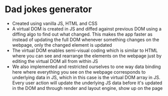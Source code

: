 # Dad jokes generator

- Created using vanilla JS, HTML and CSS
- A virtual DOM is created in JS and diffed against previous DOM using a diffing algo to find out what changed. This makes the app faster as instead of updating the full DOM whenever something changes on the webpage, only the changed element is updated
- The virtual DOM enables semi-visual coding which is similar to HTML where you can see and rearrange the elements on the webpage just by editing the virtual DOM all from within JS
- We also implemented and restricted ourselves to one way data binding here where everything you see on the webpage corresponds to underlying data in JS, which in this case is the virtual DOM array in JS. Every user action will update the underlying JS data before it's updated in the DOM and through render and layout engine, show up on the page
